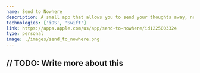 ```yaml
---
name: Send to Nowhere
description: A small app that allows you to send your thoughts away, never to bee seen again.
technologies: ['iOS', 'Swift']
link: https://apps.apple.com/us/app/send-to-nowhere/id1225003324
type: personal
image: ./images/send_to_nowhere.png
---
```


<h2 class="font-mono">// TODO: Write more about this</h2>